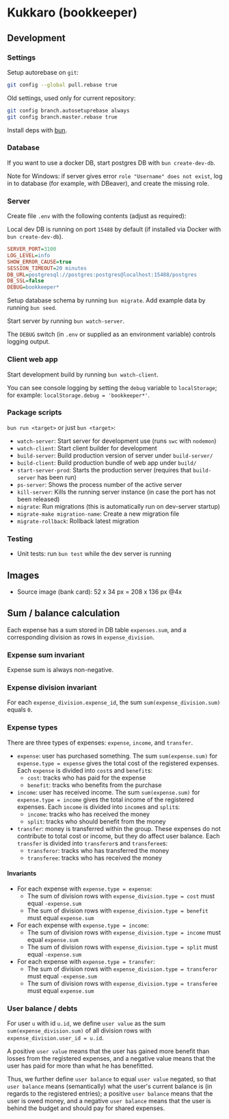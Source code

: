 # Kukkaro (bookkeeper)

## Development

### Settings

Setup autorebase on `git`:

```sh
git config --global pull.rebase true
```

Old settings, used only for current repository:

```sh
git config branch.autosetuprebase always
git config branch.master.rebase true
```

Install deps with [bun](https://bun.sh/).

### Database

If you want to use a docker DB, start postgres DB with `bun create-dev-db`.

Note for Windows: if server gives error `role "Username" does not exist`, 
log in to database (for example, with DBeaver), and create the missing role.

### Server

Create file `.env` with the following contents (adjust as required):

Local dev DB is running on port `15488` by default (if installed via Docker
with `bun create-dev-db`).

```ini
SERVER_PORT=3100
LOG_LEVEL=info
SHOW_ERROR_CAUSE=true
SESSION_TIMEOUT=20 minutes
DB_URL=postgresql://postgres:postgres@localhost:15488/postgres
DB_SSL=false
DEBUG=bookkeeper*
```

Setup database schema by running `bun migrate`.
Add example data by running `bun seed`.

Start server by running `bun watch-server`.

The `DEBUG` switch (in `.env` or supplied as an environment variable) controls logging output.

### Client web app

Start development build by running `bun watch-client`.

You can see console logging by setting the `debug` variable to `localStorage`;
for example: `localStorage.debug = 'bookkeeper*'`.

### Package scripts

`bun run <target>` or just `bun <target>`:

- `watch-server`: Start server for development use (runs `swc` with `nodemon`)
- `watch-client`: Start client builder for development
- `build-server`: Build production version of server under `build-server/`
- `build-client`: Build production bundle of web app under `build/`
- `start-server-prod`: Starts the production server (requires that `build-server` has been run)
- `ps-server`: Shows the process number of the active server
- `kill-server`: Kills the running server instance (in case the port has not been released)
- `migrate`: Run migrations (this is automatically run on dev-server startup)
- `migrate-make migration-name`: Create a new migration file
- `migrate-rollback`: Rollback latest migration

### Testing

- Unit tests: run `bun test` while the dev server is running

## Images

- Source image (bank card): 52 x 34 px = 208 x 136 px @4x

## Sum / balance calculation

Each expense has a sum stored in DB table `expenses.sum`, and a corresponding
division as rows in `expense_division`.

### Expense sum invariant

Expense sum is always non-negative.

### Expense division invariant

For each `expense_division.expense_id`, the sum `sum(expense_division.sum)` equals `0`.

### Expense types

There are three types of expenses: `expense`, `income`, and `transfer`.

- `expense`: user has purchased something.
  The sum `sum(expense.sum)` for `expense.type = expense` gives the total cost of the registered
  expenses.
  Each `expense` is divided into `cost`s and `benefit`s:
  - `cost`: tracks who has paid for the expense
  - `benefit`: tracks who benefits from the purchase
- `income`: user has received income.
  The sum `sum(expense.sum)` for `expense.type = income` gives the total income of the registered
  expenses.
  Each `income` is divided into `income`s and `split`s:
  - `income`: tracks who has received the money
  - `split`: tracks who should benefit from the money
- `transfer`: money is transferred within the group.
  These expenses do not contribute to total cost or income, but they do affect user balance.
  Each `transfer` is divided into `transferor`s and `transferee`s:
  - `transferor`: tracks who has transferred the money
  - `transferee`: tracks who has received the money

#### Invariants

- For each expense with `expense.type = expense`:
  - The sum of division rows with `expense_division.type = cost` must equal `-expense.sum`
  - The sum of division rows with `expense_division.type = benefit` must equal `expense.sum`
- For each expense with `expense.type = income`:
  - The sum of division rows with `expense_division.type = income` must equal `expense.sum`
  - The sum of division rows with `expense_division.type = split` must equal `-expense.sum`
- For each expense with `expense.type = transfer`:
  - The sum of division rows with `expense_division.type = transferor` must equal `-expense.sum`
  - The sum of division rows with `expense_division.type = transferee` must equal `expense.sum`

### User balance / debts

For user `u` with id `u.id`, we define `user value` as the
sum `sum(expense_division.sum)` of all division rows
with `expense_division.user_id = u.id`.

A positive `user value` means that the user has gained more benefit than losses from the
registered expenses, and a negative value means that the user has paid for more than what
he has benefitted.

Thus, we further define `user balance` to equal `user value` negated, so that
`user balance` means (semantically) what the user's current balance is (in regards to the
registered entries); a positive `user balance` means that the user is owed money, and
a negative `user balance` means that the user is behind the budget and should pay for
shared expenses.
